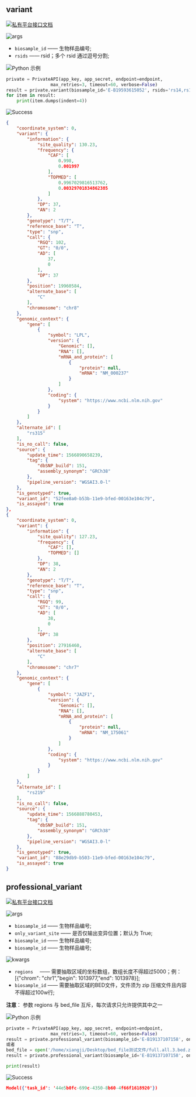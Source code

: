 ## variant

[![私有平台接口文档](https://img.shields.io/badge/私有平台接口文档-lightgrey)](https://api.private.omgut.com/doc/#/variant/v2)


![args](https://img.shields.io/badge/请求参数-args-blue)

* `biosample_id` —— 生物样品编号;
* `rsids` —— rsid；多个 rsid 通过逗号分割;

![Python 示例](https://img.shields.io/badge/示例-Python-lightgrey)

```python
private = PrivateAPI(app_key, app_secret, endpoint=endpoint,
                 max_retries=3, timeout=60, verbose=False)
result = private.variant(biosample_id='E-B19593615052', rsids='rs14,rs133,rs324,rs546')
for item in result:
    print(item.dumps(indent=4))
```


![Success](https://img.shields.io/badge/Output-Success-green)

```json
{
    "coordinate_system": 0, 
    "variant": {
        "information": {
            "site_quality": 130.23, 
            "frequency": {
                "CAF": [
                    0.998, 
                    0.001997
                ], 
                "TOPMED": [
                    0.9967029816513762, 
                    0.00329701834862385
                ]
            }, 
            "DP": 37, 
            "AN": 2
        }, 
        "genotype": "T/T", 
        "reference_base": "T", 
        "type": "snp", 
        "call": {
            "RGQ": 102, 
            "GT": "0/0", 
            "AD": [
                37, 
                0
            ], 
            "DP": 37
        }, 
        "position": 19960584, 
        "alternate_base": [
            "C"
        ], 
        "chromosome": "chr8"
    }, 
    "genomic_context": {
        "gene": [
            {
                "symbol": "LPL", 
                "version": {
                    "Genomic": [], 
                    "RNA": [], 
                    "mRNA_and_protein": [
                        {
                            "protein": null, 
                            "mRNA": "NM_000237"
                        }
                    ]
                }, 
                "coding": {
                    "system": "https://www.ncbi.nlm.nih.gov"
                }
            }
        ]
    }, 
    "alternate_id": [
        "rs315"
    ], 
    "is_no_call": false, 
    "source": {
        "update_time": 1566890658239, 
        "tag": {
            "dbSNP_build": 151, 
            "assembly_synonym": "GRCh38"
        }, 
        "pipeline_version": "WGSAI3.0-l"
    }, 
    "is_genotyped": true, 
    "variant_id": "52fee8a0-b53b-11e9-bfed-00163e104c79", 
    "is_assayed": true
}, 
{
    "coordinate_system": 0, 
    "variant": {
        "information": {
            "site_quality": 127.23, 
            "frequency": {
                "CAF": [], 
                "TOPMED": []
            }, 
            "DP": 38, 
            "AN": 2
        }, 
        "genotype": "T/T", 
        "reference_base": "T", 
        "type": "snp", 
        "call": {
            "RGQ": 99, 
            "GT": "0/0", 
            "AD": [
                38, 
                0
            ], 
            "DP": 38
        }, 
        "position": 27916460, 
        "alternate_base": [
            "C"
        ], 
        "chromosome": "chr7"
    }, 
    "genomic_context": {
        "gene": [
            {
                "symbol": "JAZF1", 
                "version": {
                    "Genomic": [], 
                    "RNA": [], 
                    "mRNA_and_protein": [
                        {
                            "protein": null, 
                            "mRNA": "NM_175061"
                        }
                    ]
                }, 
                "coding": {
                    "system": "https://www.ncbi.nlm.nih.gov"
                }
            }
        ]
    }, 
    "alternate_id": [
        "rs219"
    ], 
    "is_no_call": false, 
    "source": {
        "update_time": 1566888780453, 
        "tag": {
            "dbSNP_build": 151, 
            "assembly_synonym": "GRCh38"
        }, 
        "pipeline_version": "WGSAI3.0-l"
    }, 
    "is_genotyped": true, 
    "variant_id": "88e29db9-b503-11e9-bfed-00163e104c79", 
    "is_assayed": true
}
```


## professional_variant

[![私有平台接口文档](https://img.shields.io/badge/私有平台接口文档-lightgrey)](https://api.private.omgut.com/doc/#/variant/professional-variant)


![args](https://img.shields.io/badge/请求参数-args-blue)

* `biosample_id` —— 生物样品编号;
* `only_variant_site` —— 是否仅输出变异位置；默认为 True;
* `biosample_id` —— 生物样品编号;
* `biosample_id` —— 生物样品编号;

![kwargs](https://img.shields.io/badge/请求参数-kwargs-blue)

* `regions	` —— 需要抽取区域的坐标数组，数组长度不得超过5000；例：[{"chrom": "chr1","begin": 1013977,"end": 1013978}];
* `biosample_id` —— 需要抽取区域的BED文件，文件须为 zip 压缩文件且内容不得超过100w行;

**注意**： 参数 regions 与 bed_file 互斥，每次请求只允许提供其中之一


![Python 示例](https://img.shields.io/badge/示例-Python-lightgrey)

```python
private = PrivateAPI(app_key, app_secret, endpoint=endpoint,
                 max_retries=3, timeout=60, verbose=False)
result = private.professional_variant(biosample_id='E-B19137107158', only_variant_site=False, regions='[{"chr": "chr3","begin": 21733,"end": 30691},{"chr": "chr1","begin": 629556,"end": 784860},{"chr": "chr1","begin": 784860,"end": 817186}]')
或者
bed_file = open('/home/xiangji/Desktop/bed_file测试文件/full.all.3.bed.zip', 'rb')
result = private.professional_variant(biosample_id='E-B19137107158', only_variant_site=False, bed_file='/home/xiangji/Desktop/bed_file测试文件/full.all.3.bed.zip')

print(result)
```


![Success](https://img.shields.io/badge/Output-Success-green)

```json
Model({'task_id': '44e5b0fc-699c-4350-8b60-4f66f1618920'})
```